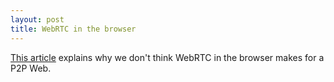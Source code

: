 ```yaml
---
layout: post
title: WebRTC in the browser
---
```

[This article](http://www.goland.org/webrtcthaliinthebrowser/) explains why we don't think WebRTC in the browser makes for a P2P Web.
